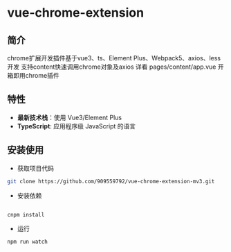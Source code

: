 <h1>vue-chrome-extension</h1>

## 简介
chrome扩展开发插件基于vue3、ts、Element Plus、Webpack5、axios、less开发
支持content快速调用chrome对象及axios 详看 pages/content/app.vue
开箱即用chrome插件

## 特性
- **最新技术栈**：使用 Vue3/Element Plus
- **TypeScript**: 应用程序级 JavaScript 的语言

## 安装使用

- 获取项目代码

```bash
git clone https://github.com/909559792/vue-chrome-extension-mv3.git
```

- 安装依赖

```bash

cnpm install

```

- 运行

```bash
npm run watch
```

